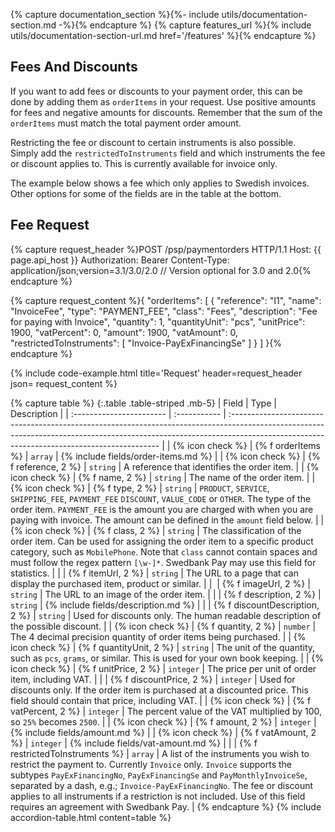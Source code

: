 {% capture documentation_section %}{%- include utils/documentation-section.md -%}{% endcapture %}
{% capture features_url %}{% include utils/documentation-section-url.md href='/features' %}{% endcapture %}

## Fees And Discounts

 If you want to add fees or discounts to your payment order, this can be done by
 adding them as `orderItems` in your request. Use positive amounts for fees and
 negative amounts for discounts. Remember that the sum of the `orderItems` must
 match the total payment order amount.

 Restricting the fee or discount to certain instruments is also possible. Simply
 add the `restrictedToInstruments` field and which instruments the fee or
 discount applies to. This is currently available for invoice only.

 The example below shows a fee which only applies to Swedish invoices. Other
 options for some of the fields are in the table at the bottom.

## Fee Request

{% capture request_header %}POST /psp/paymentorders HTTP/1.1
Host: {{ page.api_host }}
Authorization: Bearer <AccessToken>
Content-Type: application/json;version=3.1/3.0/2.0      // Version optional for 3.0 and 2.0{% endcapture %}

{% capture request_content %}{
      "orderItems": [
             {
                 "reference": "I1",
                 "name": "InvoiceFee",
                 "type": "PAYMENT_FEE",
                 "class": "Fees",
                 "description": "Fee for paying with Invoice",
                 "quantity": 1,
                 "quantityUnit": "pcs",
                 "unitPrice": 1900,
                 "vatPercent": 0,
                 "amount": 1900,
                 "vatAmount": 0,
                 "restrictedToInstruments": [
                     "Invoice-PayExFinancingSe"
                 ]
             }
         ]
}{% endcapture %}

{% include code-example.html
    title='Request'
    header=request_header
    json= request_content
    %}

{% capture table %}
{:.table .table-striped .mb-5}
 | Field                    | Type         | Description                                                                                                                                                                                                               |
 | :----------------------- | :----------- | :------------------------------------------------------------------------------------------------------------------------------------------------------------------------------------------------------------------------ |
 | {% icon check %} | {% f orderItems %}               | `array`      | {% include fields/order-items.md %}                                                                                                                                                                                                                                                            |
 | {% icon check %} | {% f reference, 2 %}               | `string`     | A reference that identifies the order item.                                                                                                                                                                                                                                                              |
 | {% icon check %} | {% f name, 2 %}                    | `string`     | The name of the order item.                                                                                                                                                                                                                                                                              |
 | {% icon check %} | {% f type, 2 %}                    | `string`     | `PRODUCT`, `SERVICE`, `SHIPPING_FEE`, `PAYMENT_FEE` `DISCOUNT`, `VALUE_CODE` or `OTHER`. The type of the order item. `PAYMENT_FEE` is the amount you are charged with when you are paying with invoice. The amount can be defined in the `amount` field below.                                           |
 | {% icon check %} | {% f class, 2 %}                   | `string`     | The classification of the order item. Can be used for assigning the order item to a specific product category, such as `MobilePhone`. Note that `class` cannot contain spaces and must follow the regex pattern `[\w-]*`. Swedbank Pay may use this field for statistics.                                |
 |                  | {% f itemUrl, 2 %}                 | `string`     | The URL to a page that can display the purchased item, product or similar.                                                                                                                                                                                                                               |
 |        ︎︎︎          | {% f imageUrl, 2 %}                | `string`     | The URL to an image of the order item.                                                                                                                                                                                                                                                                    |
 |                  | {% f description, 2 %}             | `string`     | {% include fields/description.md %}                                                                                                                                                                                                                                                           |
 |                  | {% f discountDescription, 2 %}     | `string`     | Used for discounts only. The human readable description of the possible discount.                                                                                                                                                                                                                                                 |
 | {% icon check %} | {% f quantity, 2 %}                | `number`    | The 4 decimal precision quantity of order items being purchased.                                                                                                                                                                                                                                         |
 | {% icon check %} | {% f quantityUnit, 2 %}            | `string`     | The unit of the quantity, such as `pcs`, `grams`, or similar. This is used for your own book keeping.                                                                                                                                                                                                    |
 | {% icon check %} | {% f unitPrice, 2 %}               | `integer`    | The price per unit of order item, including VAT.                                                                                                                                                                                                                                                         |
 |                  | {% f discountPrice, 2 %}           | `integer`    | Used for discounts only. If the order item is purchased at a discounted price. This field should contain that price, including VAT.                                                                                                                                                                                               |
 | {% icon check %} | {% f vatPercent, 2 %}              | `integer`    | The percent value of the VAT multiplied by 100, so `25%` becomes `2500`.                                                                                                                                                                                                                                 |
 | {% icon check %} | {% f amount, 2 %}                  | `integer`    | {% include fields/amount.md %}                                                                                                                                                                                                                                                                |
 | {% icon check %} | {% f vatAmount, 2 %}               | `integer`    | {% include fields/vat-amount.md %}                                                     |
 |                  | {% f restrictedToInstruments %}  | `array`      | A list of the instruments you wish to restrict the payment to. Currently `Invoice` only. `Invoice` supports the subtypes `PayExFinancingNo`, `PayExFinancingSe` and `PayMonthlyInvoiceSe`, separated by a dash, e.g.; `Invoice-PayExFinancingNo`. The fee or discount applies to all instruments if a restriction is not included. Use of this field requires an agreement with Swedbank Pay.                                    |
{% endcapture %}
{% include accordion-table.html content=table %}
